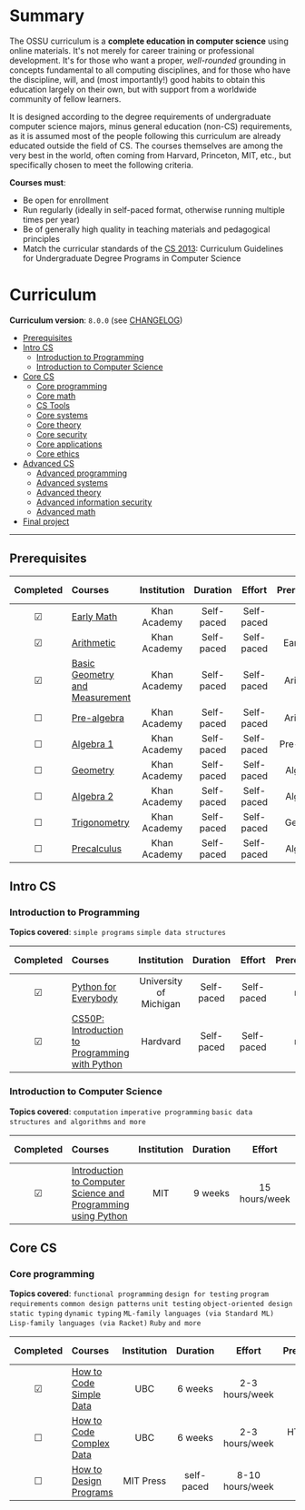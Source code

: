 # Summary

The OSSU curriculum is a **complete education in computer science** using online materials.
It's not merely for career training or professional development.
It's for those who want a proper, *well-rounded* grounding in concepts fundamental to all computing disciplines,
and for those who have the discipline, will, and (most importantly!) good habits to obtain this education largely on their own,
but with support from a worldwide community of fellow learners.

It is designed according to the degree requirements of undergraduate computer science majors, minus general education (non-CS) requirements,
as it is assumed most of the people following this curriculum are already educated outside the field of CS.
The courses themselves are among the very best in the world, often coming from Harvard, Princeton, MIT, etc.,
but specifically chosen to meet the following criteria.

**Courses must**:
- Be open for enrollment
- Run regularly (ideally in self-paced format, otherwise running multiple times per year)
- Be of generally high quality in teaching materials and pedagogical principles
- Match the curricular standards of the [CS 2013](https://github.com/ossu/computer-science/blob/master/CURRICULAR_GUIDELINES.md): Curriculum Guidelines for Undergraduate Degree Programs in Computer Science

# Curriculum

**Curriculum version**: `8.0.0` (see [CHANGELOG](https://github.com/ossu/computer-science/blob/master/CHANGELOG.md))

- [Prerequisites](#prerequisites)
- [Intro CS](#intro-cs)
  - [Introduction to Programming](#introduction-to-programming)
  - [Introduction to Computer Science](#introduction-to-computer-science)
- [Core CS](#core-cs)
  - [Core programming](#core-programming)
  - [Core math](#core-math)
  - [CS Tools](#cs-tools)
  - [Core systems](#core-systems)
  - [Core theory](#core-theory)
  - [Core security](#core-security)
  - [Core applications](#core-applications)
  - [Core ethics](#core-ethics)
- [Advanced CS](#advanced-cs)
  - [Advanced programming](#advanced-programming)
  - [Advanced systems](#advanced-systems)
  - [Advanced theory](#advanced-theory)
  - [Advanced information security](#advanced-information-security)
  - [Advanced math](#advanced-math)
- [Final project](#final-project)

---

## Prerequisites

| Completed | Courses | Institution | Duration | Effort | Prerequisites | Completed Assignments |
| :--: | :-- | :--: | :--: | :--: | :--: | :--: |
| &#9745;  | [Early Math](https://www.khanacademy.org/math/early-math)  |  Khan Academy  | Self-paced | Self-paced | none | n/a |
| &#9745;  | [Arithmetic ](https://www.khanacademy.org/math/arithmetic)  | Khan Academy  |Self-paced | Self-paced | Early Math | n/a |
| &#9745;  | [Basic Geometry and Measurement ](https://www.khanacademy.org/math/basic-geo)  | Khan Academy  | Self-paced | Self-paced | Arithmetic | n/a |
| &#9744;  | [Pre-algebra ](https://www.khanacademy.org/math/pre-algebra)  | Khan Academy  | Self-paced | Self-paced | Arithmetic | n/a |
| &#9744;  | [Algebra 1](https://www.khanacademy.org/math/algebra)  | Khan Academy  | Self-paced | Self-paced | Pre-Algebra | n/a |
| &#9744;  | [Geometry](https://www.khanacademy.org/math/geometry) | Khan Academy  | Self-paced | Self-paced | Algebra 1 | n/a |
| &#9744;  | [Algebra 2](https://www.khanacademy.org/math/algebra2)  | Khan Academy  | Self-paced | Self-paced | Algebra 1 | n/a |
| &#9744;  | [Trigonometry](https://www.khanacademy.org/math/trigonometry) | Khan Academy  | Self-paced | Self-paced | Geometry | n/a |
| &#9744;  | [Precalculus](https://www.khanacademy.org/math/precalculus) | Khan Academy  | Self-paced | Self-paced | Algebra 2 | n/a |


## Intro CS

### Introduction to Programming

**Topics covered**:
`simple programs`
`simple data structures`

| Completed | Courses | Institution | Duration | Effort | Prerequisites | Completed Assignments |
| :--: | :-- | :--: | :--: | :--: | :--: | :--: |
| &#9745;  | [Python for Everybody](https://www.py4e.com/lessons)  |  University of Michigan  | Self-paced | Self-paced | none | n/a |
| &#9745;  | [CS50P: Introduction to Programming with Python](https://cs50.harvard.edu/python/)  |  Hardvard  | Self-paced | Self-paced | none | n/a |

### Introduction to Computer Science

**Topics covered**:
`computation`
`imperative programming`
`basic data structures and algorithms`
`and more`

| Completed | Courses | Institution | Duration | Effort | Prerequisites | Completed Assignments |
| :--: | :-- | :--: | :--: | :--: | :--: | :--: |
| &#9745;  | [Introduction to Computer Science and Programming using Python](https://ocw.mit.edu/courses/6-0001-introduction-to-computer-science-and-programming-in-python-fall-2016/)  | MIT | 9 weeks | 15 hours/week | [high school algebra](https://www.khanacademy.org/math/algebra-home) | [Assignments](intro_cs/6001)

## Core CS

### Core programming
**Topics covered**:
`functional programming`
`design for testing`
`program requirements`
`common design patterns`
`unit testing`
`object-oriented design`
`static typing`
`dynamic typing`
`ML-family languages (via Standard ML)`
`Lisp-family languages (via Racket)`
`Ruby`
`and more`

| Completed | Courses | Institution | Duration | Effort | Prerequisites | Completed Assignments |
| :--: | :-- | :--: | :--: | :--: | :--: | :--: |
| &#9745;  | [How to Code Simple Data](https://www.edx.org/course/how-to-code-simple-data) | UBC | 6 weeks | 2-3 hours/week | none | [assignments](https://github.com/JamesMcGahn/OSSU/tree/main/core_cs/how_to_code_simple_data)
| &#9744;  | [How to Code Complex Data](https://www.edx.org/course/how-to-code-complex-data) | UBC | 6 weeks | 2-3 hours/week | HTC Simple Data |
| &#9744;  | [How to Design Programs](https://htdp.org/2023-8-14/Book/index.html)| MIT Press | self-paced | 8-10 hours/week | none | [assignments](https://github.com/JamesMcGahn/OSSU/tree/main/core_cs/how_to_design_programs)
